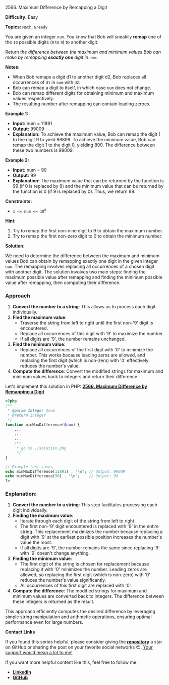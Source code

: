 2566\. Maximum Difference by Remapping a Digit

**Difficulty:** Easy

**Topics:** `Math`, `Greedy`

You are given an integer `num`. You know that Bob will sneakily **remap** one of the `10` possible digits (`0` to `9`) to another digit.

Return _the difference between the maximum and minimum values Bob can make by remapping **exactly one** digit in `num`_.

**Notes**:

- When Bob remaps a digit d1 to another digit d2, Bob replaces all occurrences of `d1` in `num` with `d2`.
- Bob can remap a digit to itself, in which case `num` does not change.
- Bob can remap different digits for obtaining minimum and maximum values respectively.
- The resulting number after remapping can contain leading zeroes.


**Example 1:**

- **Input:** num = 11891
- **Output:** 99009
- **Explanation:**
  To achieve the maximum value, Bob can remap the digit 1 to the digit 9 to yield 99899.
  To achieve the minimum value, Bob can remap the digit 1 to the digit 0, yielding 890.
  The difference between these two numbers is 99009.

**Example 2:**

- **Input:** num = 90
- **Output:** 99
- **Explanation:**
  The maximum value that can be returned by the function is 99 (if 0 is replaced by 9) and the minimum value that can be returned by the function is 0 (if 9 is replaced by 0).
  Thus, we return 99.

**Constraints:**

- <code>1 <= num <= 10<sup>8</sup></code>

**Hint:**
1. Try to remap the first non-nine digit to 9 to obtain the maximum number.
2. Try to remap the first non-zero digit to 0 to obtain the minimum number.






**Solution:**

We need to determine the difference between the maximum and minimum values Bob can obtain by remapping exactly one digit in the given integer `num`. The remapping involves replacing all occurrences of a chosen digit with another digit. The solution involves two main steps: finding the maximum possible value after remapping and finding the minimum possible value after remapping, then computing their difference.

### Approach
1. **Convert the number to a string**: This allows us to process each digit individually.
2. **Find the maximum value**:
   - Traverse the string from left to right until the first non-'9' digit is encountered.
   - Replace all occurrences of this digit with '9' to maximize the number.
   - If all digits are '9', the number remains unchanged.
3. **Find the minimum value**:
   - Replace all occurrences of the first digit with '0' to minimize the number. This works because leading zeros are allowed, and replacing the first digit (which is non-zero) with '0' effectively reduces the number's value.
4. **Compute the difference**: Convert the modified strings for maximum and minimum values back to integers and return their difference.

Let's implement this solution in PHP: **[2566. Maximum Difference by Remapping a Digit](https://github.com/mah-shamim/leet-code-in-php/tree/main/algorithms/002566-maximum-difference-by-remapping-a-digit/solution.php)**

```php
<?php
/**
 * @param Integer $num
 * @return Integer
 */
function minMaxDifference($num) {
    ...
    ...
    ...
    /**
     * go to ./solution.php
     */
}

// Example test cases
echo minMaxDifference(11891) . "\n"; // Output: 99009
echo minMaxDifference(90) . "\n";    // Output: 99
?>
```

### Explanation:

1. **Convert the number to a string**: This step facilitates processing each digit individually.
2. **Finding the maximum value**:
   - Iterate through each digit of the string from left to right.
   - The first non-'9' digit encountered is replaced with '9' in the entire string. This replacement maximizes the number because replacing a digit with '9' at the earliest possible position increases the number's value the most.
   - If all digits are '9', the number remains the same since replacing '9' with '9' doesn't change anything.
3. **Finding the minimum value**:
   - The first digit of the string is chosen for replacement because replacing it with '0' minimizes the number. Leading zeros are allowed, so replacing the first digit (which is non-zero) with '0' reduces the number's value significantly.
   - All occurrences of this first digit are replaced with '0'.
4. **Compute the difference**: The modified strings for maximum and minimum values are converted back to integers. The difference between these integers is returned as the result.

This approach efficiently computes the desired difference by leveraging simple string manipulation and arithmetic operations, ensuring optimal performance even for large numbers.

**Contact Links**

If you found this series helpful, please consider giving the **[repository](https://github.com/mah-shamim/leet-code-in-php)** a star on GitHub or sharing the post on your favorite social networks 😍. [Your support would mean a lot to me!](https://isolatedcompliments.com/v09uayg6h?key=a647d02f1aafcddaf10536d7cd00bd7c)

If you want more helpful content like this, feel free to follow me:

- **[LinkedIn](https://www.linkedin.com/in/arifulhaque/)**
- **[GitHub](https://github.com/mah-shamim)**